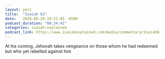 ```yaml
---
layout: post
title:  "Isaiah 63"
date:   2020-06-28-10:21:03 -0500
podcast_duration: "00:34:41"
categories: isaiah-explained
podcast_link: https://www.isaiahexplained.com/media/commentary/Isaiah63.mp3
---
```

At his coming, Jehovah takes vengeance on those whom he had redeemed but who yet rebelled against him

